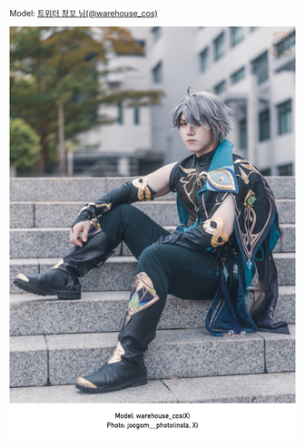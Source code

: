 ﻿---
dddd: 2024.06.08 부코페 토
nickname: 창꼬
sns_type: x
sns_id: warehouse_cos
---

<a name="warehouse_cos"></a>
Model: <a href="https://x.com/warehouse_cos" target="_blank">트위터 창꼬 님(@warehouse_cos)</a>

![MEITU20240611005919464.jpg](/assets/img/2024/06-08/창꼬/MEITU20240611005919464.jpg)